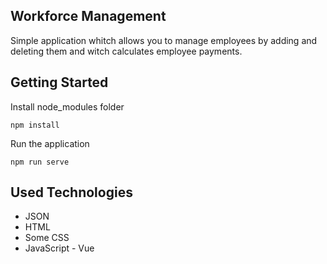 ## Workforce Management
Simple application whitch allows you to manage employees by adding and deleting them and witch calculates employee payments.

## Getting Started
Install node_modules folder
```
npm install
```

Run the application
```
npm run serve
```

## Used Technologies
* JSON
* HTML
* Some CSS
* JavaScript - Vue